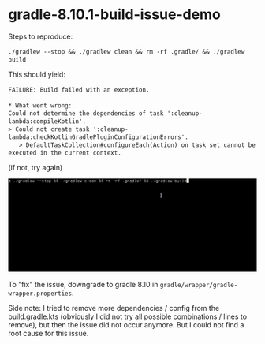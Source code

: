 # gradle-8.10.1-build-issue-demo

Steps to reproduce:

```
./gradlew --stop && ./gradlew clean && rm -rf .gradle/ && ./gradlew build
```

This should yield:
```
FAILURE: Build failed with an exception.

* What went wrong:
Could not determine the dependencies of task ':cleanup-lambda:compileKotlin'.
> Could not create task ':cleanup-lambda:checkKotlinGradlePluginConfigurationErrors'.
   > DefaultTaskCollection#configureEach(Action) on task set cannot be executed in the current context.
```
(if not, try again)

![image](failure.gif)

To "fix" the issue, downgrade to gradle 8.10 in `gradle/wrapper/gradle-wrapper.properties`.

Side note: I tried to remove more dependencies / config from the build.gradle.kts (obviously I did not try all possible
combinations / lines to remove), but then the issue did not occur anymore. But I could not find a root cause for this issue.
